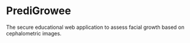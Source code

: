 # PrediGrowee
The secure educational web application to assess facial growth based on cephalometric images.
